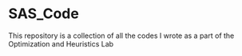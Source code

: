 # SAS_Code
This repository is a collection of all the codes I wrote as a part of the Optimization and Heuristics Lab
